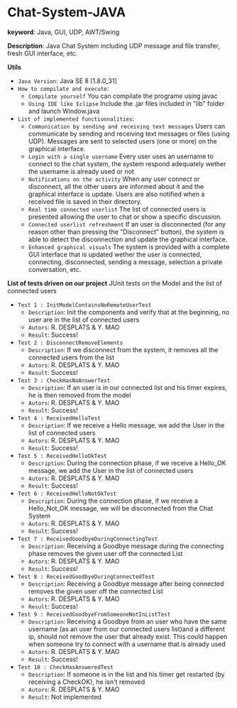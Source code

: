 # Chat-System-JAVA
**keyword**: Java, GUI, UDP, AWT/Swing

**Description**: Java Chat System including UDP message and file transfer, fresh GUI interface, etc.

**Utils**
- `Java Version`: Java SE 8 [1.8.0_31]
- `How to compilate and execute`: 
  - `Compilate yourself` You can compilate the programe using javac 
  - `Using IDE like Eclipse` Include the .jar files included in "lib" folder and launch Window.java
- `List of implemented functionnalities`:
  - `Communication by sending and receiving text messages` Users can communicate by sending and receiving text messages or files (using UDP). Messages are sent to selected users (one or more) on the graphical interface. 
  - `Login with a single username` Every user uses an username to connect to the chat system, the system respond adequately wether the username is already used or not
  - `Notifications on the activity` When any user connect or disconnect, all the other users are informed about it and the graphical interface is update. Users are also notified when a received file is saved in their directory.
  - `Real time connected userlist` The list of connected users is presented allowing the user to chat or show a specific discussion.
  - `Connected userlist refreshment` If an user is disconnected (for any reason other than pressing the "Disconnect" button), the system is able to detect the disconnection and update the graphical interface. 
  - `Enhanced graphical visuals` The system is provided with a complete GUI interface that is updated wether the user is connected, connecting, disconnected, sending a message, selection a private conversation, etc. 
  
**List of tests driven on our project**
JUnit tests on the Model and the list of connected users
- `Test 1 : InitModelContainsNoRemoteUserTest`
  - `Description`: Init the components and verify that at the beginning, no user are in the list of connected users
  - `Autors`: R. DESPLATS & Y. MAO
  - `Result`: Success!
- `Test 2 : DisconnectRemoveElements`
  - `Description`: If we disconnect from the system, it removes all the connected users from the list
  - `Autors`: R. DESPLATS & Y. MAO
  - `Result`: Success!
- `Test 3 : CheckHasNoAnswerTest`
  - `Description`: If an user is in our connected list and his timer expires, he is then removed from the model
  - `Autors`: R. DESPLATS & Y. MAO
  - `Result`: Success!
- `Test 4 : ReceivedHelloTest`
  - `Description`: If we receive a Hello message, we add the User in the list of connected users
  - `Autors`: R. DESPLATS & Y. MAO
  - `Result`: Success!
- `Test 5 : ReceivedHelloOkTest`
  - `Description`: During the connection phase, if we receive a Hello_OK message, we add the User in the list of connected users
  - `Autors`: R. DESPLATS & Y. MAO
  - `Result`: Success!
- `Test 6 : ReceivedHelloNotOkTest`
  - `Description`: During the connection phase, if we receive a Hello_Not_OK message, we will be disconnected from the Chat System
  - `Autors`: R. DESPLATS & Y. MAO
  - `Result`: Success!
- `Test 7 : ReceivedGoodbyeDuringConnectingTest`
  - `Description`: Receiving a Goodbye message during the connecting phase removes the given user off the connected List
  - `Autors`: R. DESPLATS & Y. MAO
  - `Result`: Success!
- `Test 8 : ReceivedGoodbyeDuringConnectedTest`
  - `Description`: Receiving a Goodbye message after being connected removes the given user off the connected List
  - `Autors`: R. DESPLATS & Y. MAO
  - `Result`: Success!
- `Test 9 : ReceivedGoodbyeFromSomeoneNotInListTest`
  - `Description`: Receiving a Goodbye from an user who have the same username (as an user from our connected users list)and a different ip, should not remove the user that already exist. This could happen when someone try to connect with a username that is already used
  - `Autors`: R. DESPLATS & Y. MAO
  - `Result`: Success!
- `Test 10 : CheckHasAnsweredTest`
  - `Description`: If someone is in the list and his timer get restarted (by receiving a CheckOK), he isn't removed
  - `Autors`: R. DESPLATS & Y. MAO
  - `Result`: Not implemented
